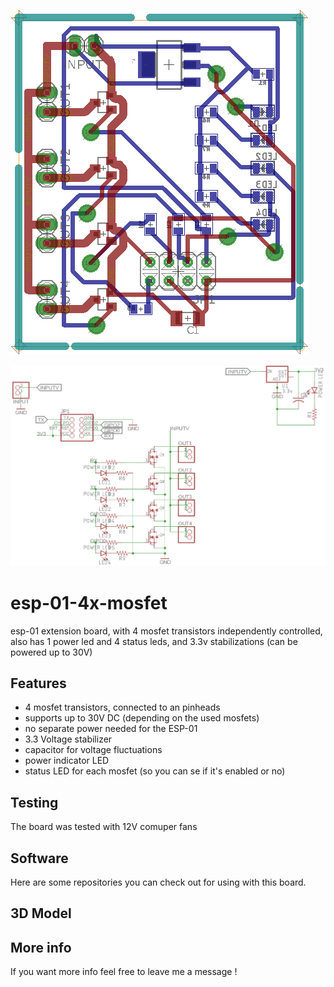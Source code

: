 
![board image](https://github.com/rsergiu2003/esp-01-4x-mosfet/blob/master/board.png)

![sketch image](https://github.com/rsergiu2003/esp-01-4x-mosfet/blob/master/schematic.png)

# esp-01-4x-mosfet
esp-01 extension board, with 4 mosfet transistors independently controlled, also has 1 power led and 4 status leds, and 3.3v stabilizations (can be powered up to 30V)

## Features
  - 4 mosfet transistors, connected to an pinheads
  - supports up to 30V DC (depending on the used mosfets)
  - no separate power needed for the ESP-01
  - 3.3 Voltage stabilizer
  - capacitor for voltage fluctuations
  - power indicator LED
  - status LED for each mosfet (so you can se if it's enabled or no)
  
## Testing
The board was tested with 12V comuper fans

## Software
Here are some repositories you can check out for using with this board.

## 3D Model

## More info
If you want more info feel free to leave me a message !
